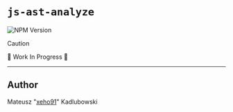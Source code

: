 # `js-ast-analyze`

![NPM Version](https://img.shields.io/npm/v/ts-ast-build?style=for-the-badge&logo=npm)

> [!CAUTION]
> 🚧 Work In Progress 🚧

---

## Author

Mateusz "[xeho91](https://github.com/xeho91)" Kadlubowski

<!-- LINKS -->

[AST]: https://en.wikipedia.org/wiki/Abstract_syntax_tree
[Svelte]: https://github.com/sveltejs/svelte
